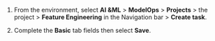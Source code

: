 1.  From the environment, select **AI &ML** > **ModelOps** > **Projects** > the project > **Feature Engineering** in the Navigation bar > **Create task**.


1.  Complete the **Basic** tab fields then select **Save**.



